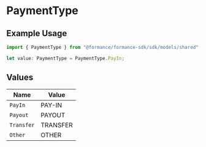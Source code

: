 # PaymentType

## Example Usage

```typescript
import { PaymentType } from "@formance/formance-sdk/sdk/models/shared";

let value: PaymentType = PaymentType.PayIn;
```

## Values

| Name       | Value      |
| ---------- | ---------- |
| `PayIn`    | PAY-IN     |
| `Payout`   | PAYOUT     |
| `Transfer` | TRANSFER   |
| `Other`    | OTHER      |
